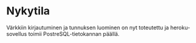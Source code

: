 # Nykytila

Värkkiin kirjautuminen ja tunnuksen luominen on nyt toteutettu ja heroku-sovellus toimii PostreSQL-tietokannan päällä.
